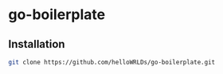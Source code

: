 # go-boilerplate

## Installation
```bash
git clone https://github.com/helloWRLDs/go-boilerplate.git
```